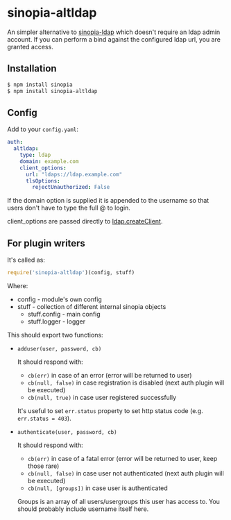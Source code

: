 # sinopia-altldap

An simpler alternative to [sinopia-ldap](https://github.com/rlidwka/sinopia-ldap)
which doesn't require an ldap admin account.  If you can perform a bind
against the configured ldap url, you are granted access.


## Installation

```sh
$ npm install sinopia
$ npm install sinopia-altldap
```

## Config

Add to your `config.yaml`:

```yaml
auth:
  altldap:
    type: ldap
    domain: example.com
    client_options:
      url: "ldaps://ldap.example.com"
      tlsOptions:
        rejectUnauthorized: False
```

If the domain option is supplied it is appended to the username so that users don't have to type
the full <user>@<domain> to login.

client_options are passed directly to [ldap.createClient](http://ldapjs.org/client.html#create-a-client).

## For plugin writers

It's called as:

```js
require('sinopia-altldap')(config, stuff)
```

Where:

 - config - module's own config
 - stuff - collection of different internal sinopia objects
   - stuff.config - main config
   - stuff.logger - logger

This should export two functions:

 - `adduser(user, password, cb)`
   
   It should respond with:
    - `cb(err)` in case of an error (error will be returned to user)
    - `cb(null, false)` in case registration is disabled (next auth plugin will be executed)
    - `cb(null, true)` in case user registered successfully
   
   It's useful to set `err.status` property to set http status code (e.g. `err.status = 403`).

 - `authenticate(user, password, cb)`
   
   It should respond with:
    - `cb(err)` in case of a fatal error (error will be returned to user, keep those rare)
    - `cb(null, false)` in case user not authenticated (next auth plugin will be executed)
    - `cb(null, [groups])` in case user is authenticated
   
   Groups is an array of all users/usergroups this user has access to. You should probably include username itself here.
   
